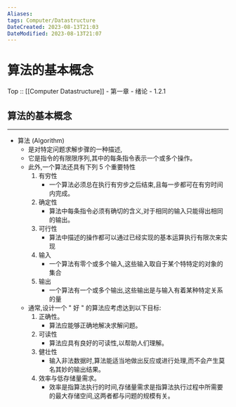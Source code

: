```yaml
---
Aliases: 
tags: Computer/Datastructure 
DateCreated: 2023-08-13T21:03
DateModified: 2023-08-13T21:07
---
```

# 算法的基本概念

Top :: [[Computer Datastructure]] - 第一章 - 绪论 - 1.2.1

## 算法的基本概念
---
- 算法 (Algorithm)
	- 是对特定问题求解步骤的一种描述,
	- 它是指令的有限限序列,其中的每条指令表示一个或多个操作。
	- 此外,一个算法还具有下列 5 个重要特性
		1. 有穷性
			- 一个算法必须总在执行有穷步之后结束,且每一步都可在有穷时间内完成。
		2. 确定性
			- 算法中每条指令必须有确切的含义,对于相同的输入只能得出相同的输出。
		3. 可行性
			- 算法中描述的操作都可以通过已经实现的基本运算执行有限次来实现
		4. 输入
			- 一个算法有零个或多个输入,这些输入取自于某个特特定的对象的集合
		5. 输出
			- 一个算法有一个或多个输出,这些输出是与输入有着某种特定关系的量
	- 通常,设计一个 " 好 " 的算法应考虑达到以下目标:
		1. 正确性。
			- 算法应能够正确地解决求解问题。
		2. 可读性
			- 算法应具有良好的可读性,以帮助人们理解。
		3. 健壮性
			- 输入非法数据时,算法能适当地做出反应或进行处理,而不会产生莫名其妙的输出结果。
		4. 效率与低存储量需求。
			- 效率是指算法执行的时间,存储量需求是指算法执行过程中所需要的最大存储空间,这两者都与问题的规模有关。
  
